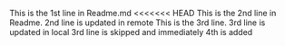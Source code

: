 This is the 1st line in Readme.md
<<<<<<< HEAD
This is the 2nd line in Readme. 2nd line is updated in remote
This is the 3rd line. 3rd line is updated in local 
3rd line is skipped and immediately 4th is added
